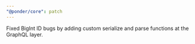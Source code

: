 ```yaml
---
"@ponder/core": patch
---
```


Fixed BigInt ID bugs by adding custom serialize and parse functions at the GraphQL layer.
